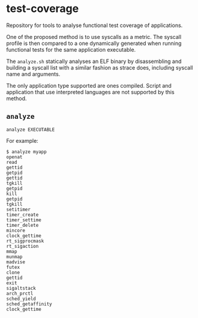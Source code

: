 # test-coverage

Repository for tools to analyse functional test coverage of applications.

One of the proposed method is to use syscalls as a metric. The syscall profile is then compared to a one dynamically generated when running functional tests for the same application executable.

The `analyze.sh` statically analyses an ELF binary by disassembling and building a syscall list with a similar fashion as strace does, including syscall name and arguments.

The only application type supported are ones compiled. Script and application that use interpreted languages are not supported by this method.

## `analyze`

```shell
analyze EXECUTABLE
```

For example:

```shell
$ analyze myapp
openat
read
gettid
getpid
gettid
tgkill
getpid
kill
getpid
tgkill
setitimer
timer_create
timer_settime
timer_delete
mincore
clock_gettime
rt_sigprocmask
rt_sigaction
mmap
munmap
madvise
futex
clone
gettid
exit
sigaltstack
arch_prctl
sched_yield
sched_getaffinity
clock_gettime
```
